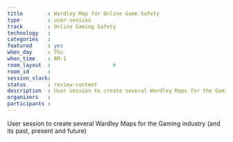 ```yaml
---
title        : Wardley Map for Online Game Safety
type         : user-session
track        : Online Gaming Safety
technology   :
categories   :
featured     : yes
when_day     : Thu
when_time    : AM-1
room_layout  :                    #
room_id      :
session_slack:
status       : review-content
description  : User session to create several Wardley Maps for the Gaming industry (and its past, present and future)
organizers   :
participants :
---
```


User session to create several Wardley Maps for the Gaming industry (and its past, present and future)